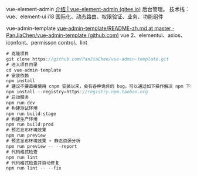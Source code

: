 vue-element-admin
[介绍 | vue-element-admin (gitee.io)](https://panjiachen.gitee.io/vue-element-admin-site/zh/guide/)
后台管理。
技术栈：vue、element-ui
i18 国际化、动态路由、权限验证、业务、功能组件


vue-admin-template
[vue-admin-template/README-zh.md at master · PanJiaChen/vue-admin-template (github.com)](https://github.com/PanJiaChen/vue-admin-template/blob/master/README-zh.md)
vue 2、elementui、axios、iconfont、permisson control、lint
```js
# 克隆项目
git clone https://github.com/PanJiaChen/vue-admin-template.git
# 进入项目目录
cd vue-admin-template
# 安装依赖
npm install
# 建议不要直接使用 cnpm 安装以来，会有各种诡异的 bug。可以通过如下操作解决 npm 下载速度慢的问题
npm install --registry=https://registry.npm.taobao.org
# 启动服务
npm run dev
# 构建测试环境
npm run build:stage
# 构建生产环境
npm run build:prod
# 预览发布环境效果
npm run preview
# 预览发布环境效果 + 静态资源分析
npm run preview -- --report
# 代码格式检查
npm run lint
# 代码格式检查并自动修复
npm run lint -- --fix
```